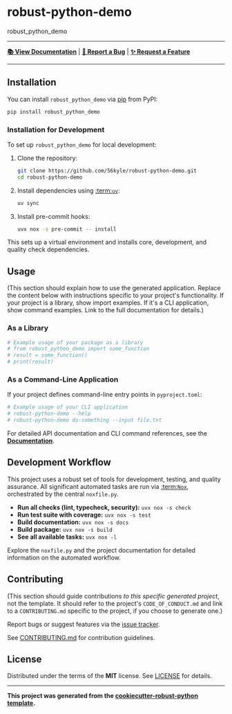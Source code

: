 # robust-python-demo

robust_python_demo

---

**[📚 View Documentation](https://robust-python-demo.readthedocs.io/)** | **[🐛 Report a Bug](https://github.com/56kyle/robust-python-demo/issues)** | **[✨ Request a Feature](https://github.com/56kyle/robust-python-demo/issues)**

---

## Installation

You can install `robust_python_demo` via [pip](pip-documentation) from PyPI:

```bash
pip install robust_python_demo
```

### Installation for Development

To set up `robust_python_demo` for local development:

1.  Clone the repository:
    ```bash
    git clone https://github.com/56kyle/robust-python-demo.git
    cd robust-python-demo
    ```
2.  Install dependencies using [:term:`uv`](uv-documentation):
    ```bash
    uv sync
    ```
3.  Install pre-commit hooks:
    ```bash
    uvx nox -s pre-commit -- install
    ```

This sets up a virtual environment and installs core, development, and quality check dependencies.

## Usage

(This section should explain how to use the generated application. Replace the content below with instructions specific to your project's functionality. If your project is a library, show import examples. If it's a CLI application, show command examples. Link to the full documentation for details.)

### As a Library

```python
# Example usage of your package as a library
# from robust_python_demo import some_function
# result = some_function()
# print(result)
```

### As a Command-Line Application

If your project defines command-line entry points in `pyproject.toml`:

```bash
# Example usage of your CLI application
# robust-python-demo --help
# robust-python-demo do-something --input file.txt
```

For detailed API documentation and CLI command references, see the **[Documentation](https://robust-python-demo.readthedocs.io/)**.

## Development Workflow

This project uses a robust set of tools for development, testing, and quality assurance. All significant automated tasks are run via [:term:`Nox`](nox-documentation), orchestrated by the central `noxfile.py`.

*   **Run all checks (lint, typecheck, security):** `uvx nox -s check`
*   **Run test suite with coverage:** `uvx nox -s test`
*   **Build documentation:** `uvx nox -s docs`
*   **Build package:** `uvx nox -s build`
*   **See all available tasks:** `uvx nox -l`

Explore the `noxfile.py` and the project documentation for detailed information on the automated workflow.

## Contributing

(This section should guide contributions *to this specific generated project*, not the template. It should refer to the project's `CODE_OF_CONDUCT.md` and link to a `CONTRIBUTING.md` specific to the project, if you choose to generate one.)

Report bugs or suggest features via the [issue tracker](https://github.com/56kyle/robust-python-demo/issues).

See [CONTRIBUTING.md](#) for contribution guidelines.

## License

Distributed under the terms of the **MIT** license. See [LICENSE](LICENSE) for details.

---

**This project was generated from the [cookiecutter-robust-python template](https://github.com/56kyle/cookiecutter-robust-python).**
